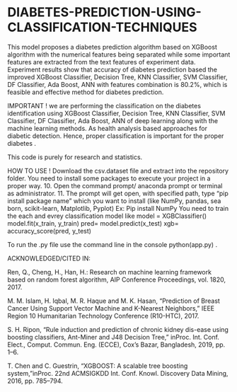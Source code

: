 # DIABETES-PREDICTION-USING-CLASSIFICATION-TECHNIQUES
This model proposes a diabetes prediction algorithm based on XGBoost algorithm with the numerical features being separated while some important features are extracted from the text features of experiment data. Experiment results show that accuracy of diabetes prediction based the improved XGBoost Classifier, Decision Tree, KNN Classifier, SVM Classifier, DF Classifier, Ada Boost, ANN with features combination is 80.2%, which is feasible and effective method for diabetes prediction.

IMPORTANT !
we are performing the classification on the diabetes identification using XGBoost Classifier, Decision Tree, KNN Classifier, SVM Classifier, DF Classifier, Ada Boost, ANN of deep learning along with the machine learning methods. As health analysis based approaches for diabetic detection. Hence, proper classification is important for the proper diabetes .

This code is purely for research and statistics.

HOW TO USE !
Download the csv.dataset file and extract into the repository folder.
You need to install some packages to execute your project in a proper way.
10. Open the command prompt/ anaconda prompt or terminal as administrator. 
11.  The prompt will get open, with specified path, type “pip install package name” which you want to install (like NumPy, pandas, sea born, scikit-learn, Matplotlib, Pyplot)
Ex: Pip install NumPy
You need to train the each and evrey classification model like
model = XGBClassifier()
            model.fit(x_train, y_train)
            pred= model.predict(x_test)
            xgb= accuracy_score(pred, y_test)
            
To run the .py file use the command line in the console python(app.py) .

ACKNOWLEDGED/CITED IN:

Ren, Q., Cheng, H., Han, H.: Research on machine learning framework based on random forest algorithm, AIP Conference Proceedings, vol. 1820, 2017.

M. M. Islam, H. Iqbal, M. R. Haque and M. K. Hasan, “Prediction of Breast Cancer Using Support Vector Machine and K-Nearest Neighbors,” IEEE Region 10 Humanitarian Technology Conference (R10-HTC), 2017.

S. H. Ripon, “Rule induction and prediction of chronic kidney dis-ease using boosting classifiers, Ant-Miner and J48 Decision Tree,” inProc. Int. Conf. Elect., Comput. Commun. Eng. (ECCE), Cox’s Bazar, Bangladesh, 2019, pp. 1–6.

T. Chen and C. Guestrin, “XGBOOST: A scalable tree boosting system,”inProc. 22nd ACMSIGKDD Int. Conf. Knowl. Discovery Data Mining, 2016, pp. 785–794.
